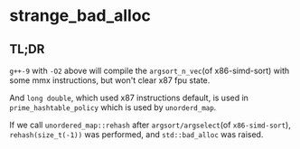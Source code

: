 # strange_bad_alloc

## TL;DR

`g++-9` with `-O2` above will compile the `argsort_n_vec`(of x86-simd-sort) with some mmx instructions, but won't clear x87 fpu state.

And `long double`, which used x87 instructions default, is used in `prime_hashtable_policy` which is used by `unorderd_map`.

If we call `unordered_map::rehash` after `argsort/argselect`(of `x86-simd-sort`), `rehash(size_t(-1))` was performed, and `std::bad_alloc` was raised.

